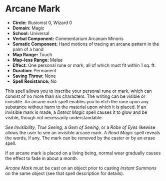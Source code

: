 # Arcane Mark

- **Circle:** Illusionist 0, Wizard 0
- **Domain:** Magic
- **School:** Universal
- **Verbal Component:** Commentarium Arcanum Minoris
- **Somatic Component:** Hand motions of tracing an arcane pattern in the palm of a hand
- **Map Range:** Touch
- **Map-less Range:** Melee
- **Effect:** One personal rune or mark, all of which must fit within 1 sq. ft.
- **Duration:** Permanent
- **Saving Throw:** None
- **Spell Resistance:** No

This spell allows you to inscribe your personal rune or mark, which can consist of no more than six characters. The writing can be visible or invisible. An arcane mark spell enables you to etch the rune upon any substance without harm to the material upon which it is placed. If an invisible mark is made, a *Detect Magic* spell causes it to glow and be visible, though not necessarily understandable.

*See Invisibility*, *True Seeing*, a *Gem of Seeing*, or a *Robe of Eyes* likewise allows the user to see an invisible arcane mark. A *Read Magic* spell reveals the words, if any. The mark can be removed by the caster or by an erase spell.

If an arcane mark is placed on a living being, normal wear gradually causes the effect to fade in about a month.

*Arcane Mark* must be cast on an object prior to casting *Instant Summons* on the same object (see that spell description for details).

